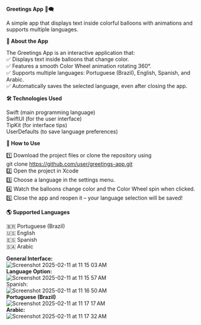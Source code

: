 **Greetings App** 🎨🗨️

A simple app that displays text inside colorful balloons with animations and supports multiple languages.

**📱 About the App**

The Greetings App is an interactive application that:<br>
✅ Displays text inside balloons that change color.<br>
✅ Features a smooth Color Wheel animation rotating 360°.<br>
✅ Supports multiple languages: Portuguese (Brazil), English, Spanish, and Arabic.<br>
✅ Automatically saves the selected language, even after closing the app.<br>

**🛠️ Technologies Used**<br>

Swift (main programming language)<br>
SwiftUI (for the user interface)<br>
TipKit (for interface tips)<br>
UserDefaults (to save language preferences)<br>

**🚀 How to Use**<br>

1️⃣ Download the project files or clone the repository using<br>
git clone https://github.com/user/greetings-app.git<br>
2️⃣ Open the project in Xcode<br>
3️⃣ Choose a language in the settings menu.<br>
4️⃣ Watch the balloons change color and the Color Wheel spin when clicked.<br>
5️⃣ Close the app and reopen it – your language selection will be saved!<br>

**🌎 Supported Languages**<br>

🇧🇷 Portuguese (Brazil)<br>
🇺🇸 English<br>
🇪🇸 Spanish<br>
🇸🇦 Arabic<br>

**General Interface:**<br>
![Screenshot 2025-02-11 at 11 15 03 AM](https://github.com/user-attachments/assets/47ce6bfd-4f61-4e04-aa5c-5a8b3dd93df1)<br>
**Language Option:**<br>
![Screenshot 2025-02-11 at 11 15 57 AM](https://github.com/user-attachments/assets/d9d9fb12-822d-4f09-b603-955dcf27d9f5)<br>
Spanish:<br>
![Screenshot 2025-02-11 at 11 16 50 AM](https://github.com/user-attachments/assets/a8e4935e-d02d-4315-92c7-e10d5eb50d76)<br>
**Portuguese (Brazil)**<br>
![Screenshot 2025-02-11 at 11 17 17 AM](https://github.com/user-attachments/assets/bf8741c8-465f-4d5b-a980-9df580569920)<br>
**Arabic:**<br>
![Screenshot 2025-02-11 at 11 17 32 AM](https://github.com/user-attachments/assets/2cc2161d-b2a4-4174-a99e-fc89a0ed2103)<br>





